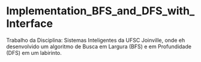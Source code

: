 # Implementation_BFS_and_DFS_with_Interface
Trabalho da Disciplina: Sistemas Inteligentes da UFSC Joinville, onde eh desenvolvido um algoritmo de Busca em Largura (BFS) e em Profundidade (DFS) em um labirinto.
